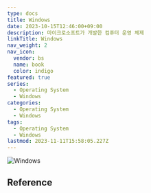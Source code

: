 ```yaml
---
type: docs
title: Windows
date: 2023-10-15T12:46:00+09:00
description: 마이크로소프트가 개발한 컴퓨터 운영 체제
linkTitle: Windows
nav_weight: 2
nav_icon:
  vendor: bs
  name: book
  color: indigo
featured: true
series:
  - Operating System
  - Windows
categories:
  - Operating System
  - Windows
tags:
  - Operating System
  - Windows
lastmod: 2023-11-11T15:58:05.227Z
---
```


![Windows](/notes/windows.png#center)

## Reference
